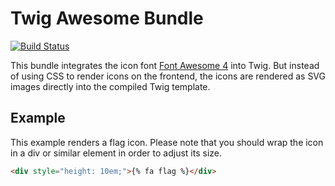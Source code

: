 # Twig Awesome Bundle

[![Build Status](https://travis-ci.org/derrabus/twig-awesome-bundle.svg?branch=master)](https://travis-ci.org/derrabus/twig-awesome-bundle)

This bundle integrates the icon font [Font Awesome 4](http://fontawesome.io/) into Twig. But instead of using CSS to
render icons on the frontend, the icons are rendered as SVG images directly into the compiled Twig template.

## Example

This example renders a flag icon. Please note that you should wrap the icon in a div or similar element in order to
adjust its size.

```html
<div style="height: 10em;">{% fa flag %}</div>
```
